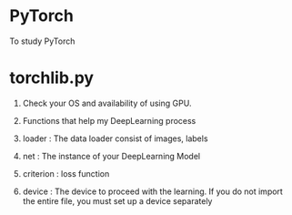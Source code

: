 # PyTorch
To study PyTorch

# torchlib.py
1. Check your OS and availability of using GPU.
2. Functions that help my DeepLearning process

1. loader : The data loader consist of images, labels
2. net : The instance of your DeepLearning Model
3. criterion : loss function
4. device : The device to proceed with the learning. If you do not import the entire file, you must set up a device separately
